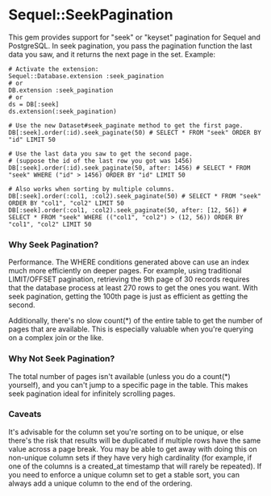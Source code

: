 # Sequel::SeekPagination

This gem provides support for "seek" or "keyset" pagination for Sequel and PostgreSQL. In seek pagination, you pass the pagination function the last data you saw, and it returns the next page in the set. Example:

```
# Activate the extension:
Sequel::Database.extension :seek_pagination
# or
DB.extension :seek_pagination
# or
ds = DB[:seek]
ds.extension(:seek_pagination)

# Use the new Dataset#seek_paginate method to get the first page.
DB[:seek].order(:id).seek_paginate(50) # SELECT * FROM "seek" ORDER BY "id" LIMIT 50

# Use the last data you saw to get the second page.
# (suppose the id of the last row you got was 1456)
DB[:seek].order(:id).seek_paginate(50, after: 1456) # SELECT * FROM "seek" WHERE ("id" > 1456) ORDER BY "id" LIMIT 50

# Also works when sorting by multiple columns.
DB[:seek].order(:col1, :col2).seek_paginate(50) # SELECT * FROM "seek" ORDER BY "col1", "col2" LIMIT 50
DB[:seek].order(:col1, :col2).seek_paginate(50, after: [12, 56]) # SELECT * FROM "seek" WHERE (("col1", "col2") > (12, 56)) ORDER BY "col1", "col2" LIMIT 50
```

### Why Seek Pagination?

Performance. The WHERE conditions generated above can use an index much more efficiently on deeper pages. For example, using traditional LIMIT/OFFSET pagination, retrieving the 9th page of 30 records requires that the database process at least 270 rows to get the ones you want. With seek pagination, getting the 100th page is just as efficient as getting the second.

Additionally, there's no slow count(*) of the entire table to get the number of pages that are available. This is especially valuable when you're querying on a complex join or the like.

### Why Not Seek Pagination?

The total number of pages isn't available (unless you do a count(*) yourself), and you can't jump to a specific page in the table. This makes seek pagination ideal for infinitely scrolling pages.

### Caveats

It's advisable for the column set you're sorting on to be unique, or else there's the risk that results will be duplicated if multiple rows have the same value across a page break. You may be able to get away with doing this on non-unique column sets if they have very high cardinality (for example, if one of the columns is a created_at timestamp that will rarely be repeated). If you need to enforce a unique column set to get a stable sort, you can always add a unique column to the end of the ordering.
